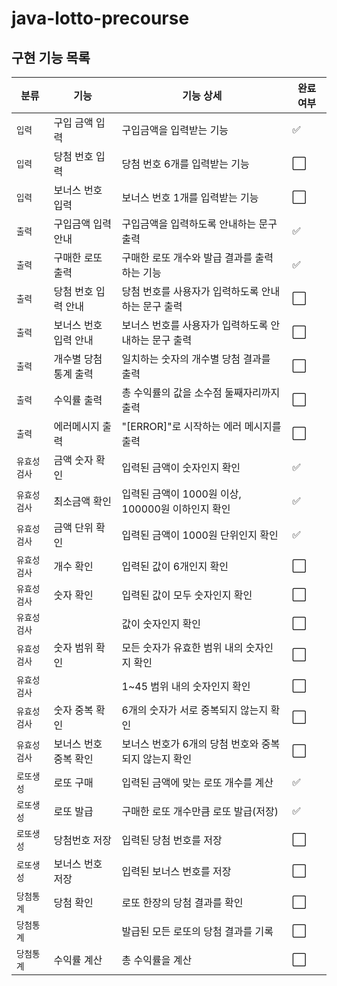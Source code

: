 # java-lotto-precourse

## 구현 기능 목록
| 분류      | 기능           | 기능 상세                            | 완료 여부               |
|---------|--------------|----------------------------------|---------------------|
| `입력`    | 구입 금액 입력     | 구입금액을 입력받는 기능                    | :white_check_mark: |
| `입력`    | 당첨 번호 입력     | 당첨 번호 6개를 입력받는 기능                | :white_large_square: |
| `입력`    | 보너스 번호 입력    | 보너스 번호 1개를 입력받는 기능               | :white_large_square: |
| `출력`    | 구입금액 입력 안내   | 구입금액을 입력하도록 안내하는 문구 출력           | :white_check_mark: |
| `출력`    | 구매한 로또 출력    | 구매한 로또 개수와 발급 결과를 출력하는 기능        | :white_check_mark: |
| `출력`    | 당첨 번호 입력 안내  | 당첨 번호를 사용자가 입력하도록 안내하는 문구 출력     | :white_large_square: |
| `출력`    | 보너스 번호 입력 안내 | 보너스 번호를 사용자가 입력하도록 안내하는 문구 출력    | :white_large_square: |
| `출력`    | 개수별 당첨 통계 출력 | 일치하는 숫자의 개수별 당첨 결과를 출력           | :white_large_square: |
| `출력`    | 수익률 출력       | 총 수익률의 값을 소수점 둘째자리까지 출력          | :white_large_square: |
| `출력`    | 에러메시지 출력     | "[ERROR]"로 시작하는 에러 메시지를 출력       | :white_large_square: |
| `유효성검사` | 금액 숫자 확인     | 입력된 금액이 숫자인지 확인                  | :white_check_mark: |
| `유효성검사` | 최소금액 확인      | 입력된 금액이 1000원 이상, 100000원 이하인지 확인 | :white_check_mark: |
| `유효성검사` | 금액 단위 확인     | 입력된 금액이 1000원 단위인지 확인            | :white_check_mark: |
| `유효성검사` | 개수 확인        | 입력된 값이 6개인지 확인                   | :white_large_square: |
| `유효성검사` | 숫자 확인        | 입력된 값이 모두 숫자인지 확인                | :white_large_square: |
| `유효성검사` |              | 값이 숫자인지 확인                       | :white_large_square: |
| `유효성검사` | 숫자 범위 확인     | 모든 숫자가 유효한 범위 내의 숫자인지 확인         | :white_large_square: |
| `유효성검사` |              | 1~45 범위 내의 숫자인지 확인               | :white_large_square: |
| `유효성검사` | 숫자 중복 확인     | 6개의 숫자가 서로 중복되지 않는지 확인           | :white_large_square: |
| `유효성검사` | 보너스 번호 중복 확인 | 보너스 번호가 6개의 당첨 번호와 중복되지 않는지 확인   | :white_large_square: |
| `로또생성`  | 로또 구매        | 입력된 금액에 맞는 로또 개수를 계산             | :white_check_mark: |
| `로또생성`  | 로또 발급        | 구매한 로또 개수만큼 로또 발급(저장)            | :white_check_mark: |
| `로또생성`  | 당첨번호 저장      | 입력된 당첨 번호를 저장                    | :white_large_square: |
| `로또생성`  | 보너스 번호 저장    | 입력된 보너스 번호를 저장                   | :white_large_square: |
| `당첨통계`  | 당첨 확인        | 로또 한장의 당첨 결과를 확인                 | :white_large_square: |
| `당첨통계`  |              | 발급된 모든 로또의 당첨 결과를 기록             | :white_large_square: |
| `당첨통계`  | 수익률 계산       | 총 수익률을 계산                   | :white_large_square: |
